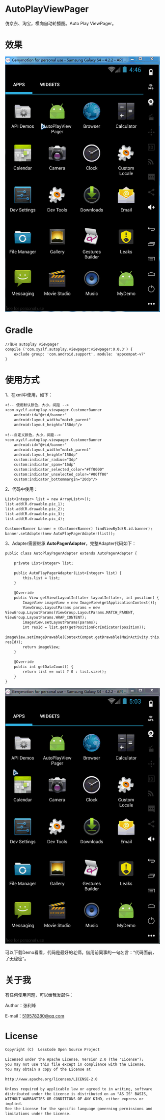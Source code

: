 # AutoPlayViewPager
仿京东、淘宝，横向自动轮播图。Auto Play ViewPager。

# 效果
<img src="autoplay_view.gif" />

# Gradle
	//使用 autoplay viewpager
	compile ('com.xyzlf.autoplay.viewpager:viewpager:0.0.3') {
	    exclude group: 'com.android.support', module: 'appcompat-v7'
	}

# 使用方式

1、在xml中使用，如下：
	
	<!-- 使用默认颜色，大小，间距 -->
    <com.xyzlf.autoplay.viewpager.CustomerBanner
	    android:id="@+id/banner"
	    android:layout_width="match_parent"
	    android:layout_height="150dp"/>

	<!--自定义颜色，大小，间距-->
	<com.xyzlf.autoplay.viewpager.CustomerBanner
        android:id="@+id/banner"
        android:layout_width="match_parent"
        android:layout_height="150dp"
        custom:indicator_radius="3dp"
        custom:indicator_span="16dp"
        custom:indicator_selected_color="#ff0000"
        custom:indicator_unselected_color="#00ff00"
        custom:indicator_bottommargin="20dp"/>


2、代码中使用：

	List<Integer> list = new ArrayList<>();
    list.add(R.drawable.pic_1);
    list.add(R.drawable.pic_2);
    list.add(R.drawable.pic_3);
    list.add(R.drawable.pic_4);
        
    CustomerBanner banner = (CustomerBanner) findViewById(R.id.banner);
    banner.setAdapter(new AutoPlayPagerAdapter(list));


3、Adapter需要继承 **AutoPagerAdapter**，完整Adapter代码如下：

	public class AutoPlayPagerAdapter extends AutoPagerAdapter {

	    private List<Integer> list;
	
	    public AutoPlayPagerAdapter(List<Integer> list) {
	        this.list = list;
	    }
	
	    @Override
	    public View getView(LayoutInflater layoutInflater, int position) {
	        ImageView imageView = new ImageView(getApplicationContext());
	        ViewGroup.LayoutParams params = new ViewGroup.LayoutParams(ViewGroup.LayoutParams.MATCH_PARENT, ViewGroup.LayoutParams.WRAP_CONTENT);
	        imageView.setLayoutParams(params);
	        int resId = list.get(getPositionForIndicator(position));
	        imageView.setImageDrawable(ContextCompat.getDrawable(MainActivity.this, resId));
	        return imageView;
	    }
	
	    @Override
	    public int getDataCount() {
	        return list == null ? 0 : list.size();
	    }
	}

<img src="autoplay_view2.gif" />

可以下载Demo看看，代码是最好的老师。借用前同事的一句名言：“代码面前，了无秘密”。

# 关于我
有任何使用问题，可以给我发邮件：

Author：张利峰

E-mail：519578280@qq.com

# License

    Copyright (C)  LessCode Open Source Project
    
    Licensed under the Apache License, Version 2.0 (the "License");
    you may not use this file except in compliance with the License.
    You may obtain a copy of the License at
    
    http://www.apache.org/licenses/LICENSE-2.0
    
    Unless required by applicable law or agreed to in writing, software
    distributed under the License is distributed on an "AS IS" BASIS,
    WITHOUT WARRANTIES OR CONDITIONS OF ANY KIND, either express or implied.
    See the License for the specific language governing permissions and
    limitations under the License.